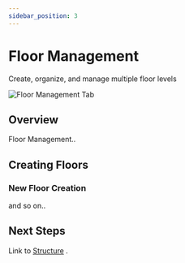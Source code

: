 ```yaml
---
sidebar_position: 3
---
```


# Floor Management

Create, organize, and manage multiple floor levels

![Floor Management Tab](/assets/images/floor_mgmt_tab.png)


## Overview

Floor Management..

## Creating Floors

### New Floor Creation
and so on..

## Next Steps

Link to [Structure](structure) .
